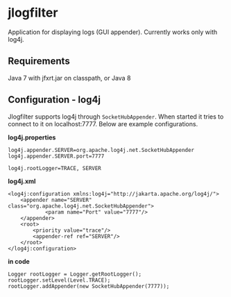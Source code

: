 jlogfilter
==========

Application for displaying logs (GUI appender). Currently works only with log4j.

Requirements
------------
Java 7 with jfxrt.jar on classpath,
or Java 8

Configuration - log4j
---------------------

Jlogfilter supports log4j through `SocketHubAppender`. When started it tries to connect to it on localhost:7777. Below are example configurations. 

**log4j.properties**
```
log4j.appender.SERVER=org.apache.log4j.net.SocketHubAppender
log4j.appender.SERVER.port=7777

log4j.rootLogger=TRACE, SERVER
```

**log4j.xml**
```
<log4j:configuration xmlns:log4j="http://jakarta.apache.org/log4j/">
    <appender name="SERVER" class="org.apache.log4j.net.SocketHubAppender">
		    <param name="Port" value="7777"/>
    </appender>
    <root> 
        <priority value="trace"/> 
        <appender-ref ref="SERVER"/> 
    </root>
</log4j:configuration>
```

**in code**
```
Logger rootLogger = Logger.getRootLogger();
rootLogger.setLevel(Level.TRACE);
rootLogger.addAppender(new SocketHubAppender(7777));
```        
